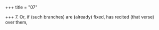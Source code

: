 +++
title = "07"

+++
7. Or, if (such branches) are (already) fixed, has recited (that verse) over them,

